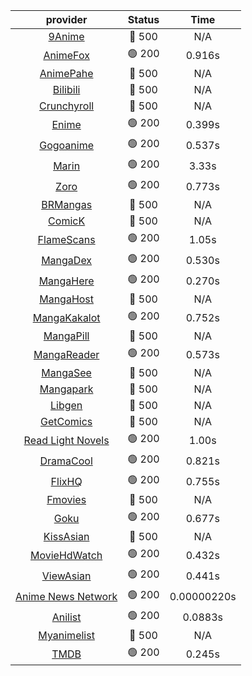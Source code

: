 | **provider** | **Status** | **Time** |
|:--------:|:------:|:----:|
| [9Anime](https://9anime.pl) | 🔴 500 | N/A |
|  [AnimeFox](https://animefox.tv)  | 🟢 200 | 0.916s |
| [AnimePahe](https://animepahe.com) | 🔴 500 | N/A |
| [Bilibili](https://bilibili.tv) | 🔴 500 | N/A |
| [Crunchyroll](https://cronchy.consumet.stream) | 🔴 500 | N/A |
|  [Enime](https://enime.moe)  | 🟢 200 | 0.399s |
|  [Gogoanime](https://gogoanimehd.io)  | 🟢 200 | 0.537s |
|  [Marin](https://marin.moe)  | 🟢 200 | 3.33s |
|  [Zoro](https://aniwatch.to)  | 🟢 200 | 0.773s |
| [BRMangas](https://www.brmangas.net) | 🔴 500 | N/A |
| [ComicK](https://comick.app) | 🔴 500 | N/A |
|  [FlameScans](https://flamescans.org/)  | 🟢 200 | 1.05s |
|  [MangaDex](https://mangadex.org)  | 🟢 200 | 0.530s |
|  [MangaHere](http://www.mangahere.cc)  | 🟢 200 | 0.270s |
| [MangaHost](https://mangahosted.com) | 🔴 500 | N/A |
|  [MangaKakalot](https://mangakakalot.com)  | 🟢 200 | 0.752s |
| [MangaPill](https://mangapill.com) | 🔴 500 | N/A |
|  [MangaReader](https://mangareader.to)  | 🟢 200 | 0.573s |
| [MangaSee](https://mangasee123.com) | 🔴 500 | N/A |
| [Mangapark](https://v2.mangapark.net) | 🔴 500 | N/A |
| [Libgen](http://libgen) | 🔴 500 | N/A |
| [GetComics](https://getcomics.info/) | 🔴 500 | N/A |
|  [Read Light Novels](https://readlightnovels.net)  | 🟢 200 | 1.00s |
|  [DramaCool](https://dramacool.hr)  | 🟢 200 | 0.821s |
|  [FlixHQ](https://flixhq.to)  | 🟢 200 | 0.755s |
| [Fmovies](https://fmovies.to) | 🔴 500 | N/A |
|  [Goku](https://goku.sx)  | 🟢 200 | 0.677s |
| [KissAsian](https://kissasian.mx) | 🔴 500 | N/A |
|  [MovieHdWatch](https://movieshd.watch)  | 🟢 200 | 0.432s |
|  [ViewAsian](https://viewasian.co)  | 🟢 200 | 0.441s |
|  [Anime News Network](https://www.animenewsnetwork.com)  | 🟢 200 | 0.00000220s |
|  [Anilist](https://anilist.co)  | 🟢 200 | 0.0883s |
| [Myanimelist](https://myanimelist.net/) | 🔴 500 | N/A |
|  [TMDB](https://www.themoviedb.org)  | 🟢 200 | 0.245s |
